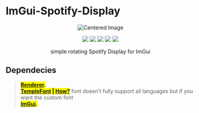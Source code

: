 <p align="center">
  <h1>ImGui-Spotify-Display</h1>
</p>

<p align="center">
  <img src="https://github.com/user-attachments/assets/ceac4bb3-5245-4833-b7ed-8e1743acfd80" alt="Centered Image">
</p>


<p align="center">
  <img src="https://img.shields.io/badge/C%2B%2B-00599C?style=for-the-badge&logo=c%2B%2B&logoColor=white">
  <img src="https://img.shields.io/badge/Visual_Studio-5C2D91?style=for-the-badge&logo=visual%20studio&logoColor=white">
  <img src="https://img.shields.io/badge/Windows-0078D6?style=for-the-badge&logo=windows&logoColor=white">
  <img src="https://img.shields.io/badge/license-GPL_3.0-blue?style=for-the-badge&logo=&logoColor=whit">
  <img src="https://img.shields.io/badge/ImGui-lightblue?style=for-the-badge&logo=&logoColor=whit">
</p>

<p align="center">
  simple rotating Spotify Display for ImGui
</p>


## Dependecies 
> <mark>**[Renderer](https://github.com/PhillipDaPaster/Temple-Hook/blob/d496b3ae1fb5da103b5d73ea6ed88d4e874237ec/imgui-workspace/renderer.hpp).**</mark><br>
> <mark>**[TempleFont](https://github.com/PhillipDaPaster/Temple-Hook/blob/d496b3ae1fb5da103b5d73ea6ed88d4e874237ec/imgui-workspace/fonts.h) | [How?](https://github.com/PhillipDaPaster/Temple-Hook/blob/d496b3ae1fb5da103b5d73ea6ed88d4e874237ec/imgui-workspace/main.cpp#L92)**</mark> font doesn't fully support all languages but if you want the custom font <br>
> <mark>**[ImGui](https://github.com/ocornut/imgui).**</mark><br> 

